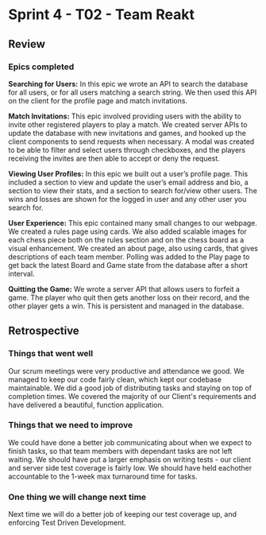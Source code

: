 # Sprint 4 - T02 - Team Reakt

## Review 

### Epics completed
<strong>Searching for Users:</strong> In this epic we wrote an API to search the database for all users, or for all users matching a search string. We then used this API on the client for the profile page and match invitations.


<strong>Match Invitations:</strong> This epic involved providing users with the ability to invite other registered players to play a match. We created server APIs to update the database with new invitations and games, and hooked up the client components to send requests when necessary. A modal was created to be able to filter and select users through checkboxes, and the players receiving the invites are then able to accept or deny the request.


<strong>Viewing User Profiles:</strong> In this epic we built out a user’s profile page. This included a section to view and update the user’s email address and bio, a section to view their stats, and a section to search for/view other users. The wins and losses are shown for the logged in user and any other user you search for.


<strong>User Experience:</strong> This epic contained many small changes to our webpage.  We created a rules page using cards.  We also added scalable images for each chess piece both on the rules section and on the chess board as a visual enhancement.  We created an about page, also using cards, that gives descriptions of each team member. Polling was added to the Play page to get back the latest Board and Game state from the database after a short interval. 

<strong>Quitting the Game:</strong> We wrote a server API that allows users to forfeit a game. The player who quit then gets another loss on their record, and the other player gets a win. This is persistent and managed in the database.


## Retrospective

### Things that went well
Our scrum meetings were very productive and attendance we good. We managed to keep our code fairly clean, which kept our codebase maintainable. We did a good job of distributing tasks and staying on top of completion times. We covered the majority of our Client's requirements and have delivered a beautiful, function application.


### Things that we need to improve
We could have done a better job communicating about when we expect to finish tasks, so that team members with dependant tasks are not left waiting. We should have put a larger emphasis on writing tests - our client and server side test coverage is fairly low. We should have held eachother accountable to the 1-week max turnaround time for tasks.

### One thing we will change next time
Next time we will do a better job of keeping our test coverage up, and enforcing Test Driven Development.
